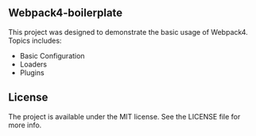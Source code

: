 ## Webpack4-boilerplate

This project was designed to demonstrate the basic usage of Webpack4. Topics includes:

- Basic Configuration
- Loaders
- Plugins

## License

The project is available under the MIT license. See the LICENSE file for more info.
